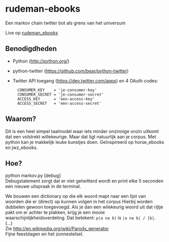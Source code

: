 rudeman-ebooks
==============

Een markov chain twitter bot als grens van het universum

Live op [rudeman_ebooks](https://twitter.com/rudeman_ebooks)

Benodigdheden
-------------

- Python (http://python.org/)
- python-twitter (https://github.com/bear/python-twitter)
- Twitter API toegang (https://dev.twitter.com/apps) en 4 OAuth codes:


		CONSUMER_KEY    = 'je-consumer-key'
		CONSUMER_SECRET = 'je-consumer-secret'
		ACCESS_KEY      = 'een-access-key'
		ACCESS_SECRET   = 'een-access-secret'


Waarom?
-------

Dit is een heel simpel taalmodel waar iets minder onzinnige onzin uitkomt dat een volstrekt willekeurige. Maar dat ligt natuurlijk aan je corpus. Met python kan je makkelijk leuke kunstjes doen. Geïnspireerd op horse_ebooks en jwz_ebooks.

Hoe?
----

python markov.py [debug] <br />
Debugstatement zorgt dat er niet getwitterd wordt en print elke 5 seconden een nieuwe uitspraak in de terminal.

We bouwen een dictionary op die elk woord mapt naar een lijst van woorden die er (direct) op kunnen volgen in het corpus
Hierbij worden dubbelen gewoon toegevoegd. Als je dan een wilekeurig woord uit dat rijtje pakt om er achter te plakken, krijg je een mooie waarschijnlijkheidsverdeling.
Dat betekent: `p(a na b)` is `|a na b| / |b|`.<br />
(...)<br />
Zie http://en.wikipedia.org/wiki/Parody_generator <br />
Fijne feestdagen en het zonnestelsel.
